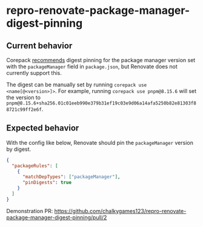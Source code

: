 # repro-renovate-package-manager-digest-pinning

## Current behavior

Corepack [recommends](https://github.com/nodejs/corepack/blob/467216281e1719a739d0eeea370b335adfb37b8d/README.md) digest pinning for the package manager version set with the `packageManager` field in `package.json`, but Renovate does not currently support this.

The digest can be manually set by running `corepack use <name[@<version>]>`. For example, running `corepack use pnpm@8.15.6` will set the version to `pnpm@8.15.6+sha256.01c01eeb990e379b31ef19c03e9d06a14afa5250b82e81303f88721c99ff2e6f`.

## Expected behavior

With the config like below, Renovate should pin the `packageManager` version by digest.

```json
{
  "packageRules": [
    {
      "matchDepTypes": ["packageManager"],
      "pinDigests": true
    }
  ]
}
```

Demonstration PR: https://github.com/chalkygames123/repro-renovate-package-manager-digest-pinning/pull/2
